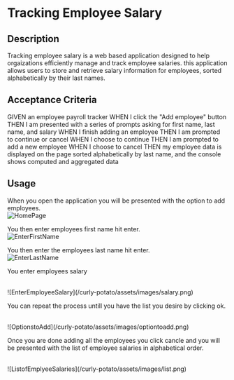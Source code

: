 # Tracking Employee Salary

## Description

Tracking employee salary is a web based application designed to help orgaizations efficiently manage and track employee salaries. this application allows users to store and retrieve salary information for employees, sorted alphabetically by their last names.

## Acceptance Criteria

GIVEN an employee payroll tracker
WHEN I click the "Add employee" button
THEN I am presented with a series of prompts asking for first name, last name, and salary
WHEN I finish adding an employee
THEN I am prompted to continue or cancel
WHEN I choose to continue
THEN I am prompted to add a new employee
WHEN I choose to cancel
THEN my employee data is displayed on the page sorted alphabetically by last name, and the console shows computed and aggregated data

## Usage

When you open the application you will be presented with the option to add employees.
<br>
![HomePage](/curly-potato/assets/images/homepage.png)<br>

You then enter employees first name hit enter.
<br>
![EnterFirstName](/curly-potato/assets/images/firstname.png)<br>

You then enter the employees last name hit enter.
<br>
![EnterLastName](/curly-potato/assets/images/lastname.png)<br>


You enter employees salary 

<br>
![EnterEmployeeSalary](/curly-potato/assets/images/salary.png)<br>

You can repeat the process untill you have the list you desire by clicking ok.

<br>
![OptionstoAdd](/curly-potato/assets/images/optiontoadd.png)<br>

Once you are done adding all the employees you click cancle and you will be presented with the list of employee salaries in alphabetical order.

<br>
![ListofEmplyeeSalaries](/curly-potato/assets/images/list.png)<br>